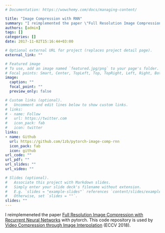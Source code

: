 ```yaml
---
# Documentation: https://wowchemy.com/docs/managing-content/

title: "Image Compression with RNN"
summary: "I reimplemented the paper \"Full Resolution Image Compression with Recurrent Neural Networks\". 100+ stars on Github"
authors: [admin]
tags: []
categories: []
date: 2017-11-02T15:16:44+03:00

# Optional external URL for project (replaces project detail page).
external_link: ""

# Featured image
# To use, add an image named `featured.jpg/png` to your page's folder.
# Focal points: Smart, Center, TopLeft, Top, TopRight, Left, Right, BottomLeft, Bottom, BottomRight.
image:
  caption: ""
  focal_point: ""
  preview_only: false

# Custom links (optional).
#   Uncomment and edit lines below to show custom links.
# links:
# - name: Follow
#   url: https://twitter.com
#   icon_pack: fab
#   icon: twitter
links:
- name: Github
  url: https://github.com/1zb/pytorch-image-comp-rnn
  icon_pack: fab
  icon: github
url_code: ""
url_pdf: ""
url_slides: ""
url_video: ""

# Slides (optional).
#   Associate this project with Markdown slides.
#   Simply enter your slide deck's filename without extension.
#   E.g. `slides = "example-slides"` references `content/slides/example-slides.md`.
#   Otherwise, set `slides = ""`.
slides: ""
---
```

I reimplemeneted the paper [Full Resolution Image Compression with Recurrent Neural Networks](https://arxiv.org/abs/1608.05148v2) with pytorch. This code repository is used by [Video Compression through Image Interpolation](https://github.com/chaoyuaw/pytorch-vcii) (ECCV 2018).